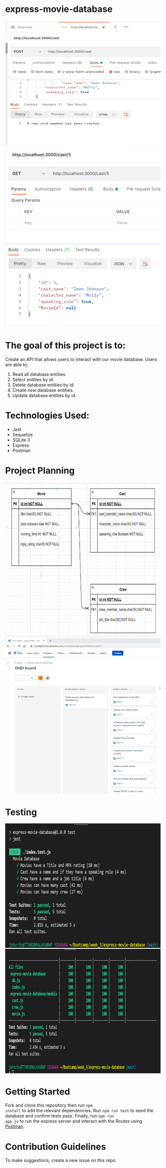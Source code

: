 # express-movie-database
<p float="left">
  <img src="public/post_cast.png" width="500" height="400" />
  <img src="public/get_cast_by_id.png" width="500 height="300" />
</p>

# The goal of this project is to: 

Create an API that allows users to interact with our movie database.  Users are able to:
1. Read all database entities.<br>
2. Select entities by id.<br>
3. Delete database entities by id.<br>
4. Create new database entities.<br>
5. Update database entities by id.<br>

# Technologies Used:
<ul>
<li>Jest</li>
<li>Sequelize</li>
<li>SQLite 3</li>
<li>Express</li>
<li>Postman</li>
</ul>

# Project Planning                                                              
<p float="left">
  <img src="public/express-movie-ERD.png" width="500" height="500" />
  <img src="https://raw.githubusercontent.com/cpaynejohnson/express-movie-database/main/public/kanban.png" width="500" height="500" />
</p>
                                                                                                          
# Testing
<p float="left">
  <img src="public/test_file.png" width="500" height="400" />
  <img src="public/test_report.png" width="500" height="400" />
</p>
                                                     
# Getting Started

Fork and clone this repository then run <code class="w3-codespan">npm install</code> to add the relevant dependencies. Run <code class="w3-codespan">npm run test</code> to seed the database and confirm tests pass. Finally, run <code class="w3-codespan">npm run app.js</code> to run the express server and interact with the Routes using <a href="https://www.postman.com/">Postman</a>.

# Contribution Guidelines

To make suggestions, create a new issue on this repo.

